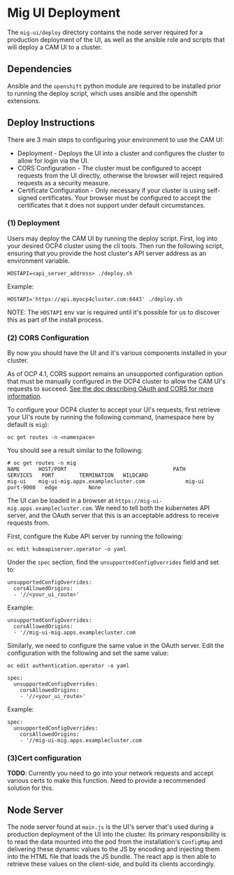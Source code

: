 # Mig UI Deployment

The `mig-ui/deploy` directory contains the node server required for a production
deployment of the UI, as well as the ansible role and scripts that will deploy
a CAM UI to a cluster.

## Dependencies

Ansible and the `openshift` python module are required to be installed prior
to running the deploy script, which uses ansible and the openshift extensions.

## Deploy Instructions

There are 3 main steps to configuring your environment to use the CAM UI:

* Deployment - Deploys the UI into a cluster and configures the cluster to
allow for login via the UI.
* CORS Configuration - The cluster must be configured to accept requests from
the UI directly, otherwise the browser will reject required requests as a
security measure.
* Certificate Configuration - Only necessary if your cluster is using self-signed
certificates. Your browser must be configured to accept the certificates that it
does not support under default circumstances.

### (1) Deployment

Users may deploy the CAM UI by running the deploy script. First, log into your
desired OCP4 cluster using the cli tools. Then run the following script, ensuring
that you provide the host cluster's API server address as an environment variable.

`HOSTAPI=<api_server_address> ./deploy.sh`

Example:

`HOSTAPI='https://api.myocp4cluster.com:6443' ./deploy.sh`

NOTE: The `HOSTAPI` env var is required until it's possible for us to discover
this as part of the install process.

### (2) CORS Configuration

By now you should have the UI and it's various components installed in your
cluster.

As of OCP 4.1, CORS support remains an unsupported configuration option that
must be manually configured in the OCP4 cluster to allow the CAM UI's requests
to succeed. [See the doc describing OAuth and CORS for more information](../docs/oauth_cors.md).

To configure your OCP4 cluster to accept your UI's requests, first retrieve your
UI's route by running the following command, (namespace here by default is `mig`):

`oc get routes -n <namespace>`

You should see a result similar to the following:

```
# oc get routes -n mig
NAME      HOST/PORT                                  PATH      SERVICES   PORT        TERMINATION   WILDCARD
mig-ui    mig-ui-mig.apps.examplecluster.com             mig-ui     port-9000   edge          None
```

The UI can be loaded in a browser at `https://mig-ui-mig.apps.examplecluster.com`. We need to tell
both the kubernetes API server, and the OAuth server that this is an acceptable address
to receive requests from.

First, configure the Kube API server by running the following:

`oc edit kubeapiserver.operator -o yaml`

Under the `spec` section, find the `unsupportedConfigOverrides` field and set to:

```
unsupportedConfigOverrides:
  corsAllowedOrigins:
  - '//<your_ui_route>'
```

Example:

```
unsupportedConfigOverrides:
  corsAllowedOrigins:
  - '//mig-ui-mig.apps.examplecluster.com
```

Similarly, we need to configure the same value in the OAuth server. Edit the
configuration with the following and set the same value:

`oc edit authentication.operator -o yaml`

```
spec:
  unsupportedConfigOverrides:
    corsAllowedOrigins:
    - '//<your_ui_route>'
```

Example:

```
spec:
  unsupportedConfigOverrides:
    corsAllowedOrigins:
    - '//mig-ui-mig.apps.examplecluster.com
```

### (3)Cert configuration

**TODO**: Currently you need to go into your network requests and accept various
certs to make this function. Need to provide a recommended solution for this.

## Node Server

The node server found at `main.js` is the UI's server that's used during a
production deployment of the UI into the cluster. Its primary responsibility
is to read the data mounted into the pod from the installation's `ConfigMap`
and delivering these dynamic values to the JS by encoding and injecting them
into the HTML file that loads the JS bundle. The react app is then able to
retrieve these values on the client-side, and build its clients accordingly.
